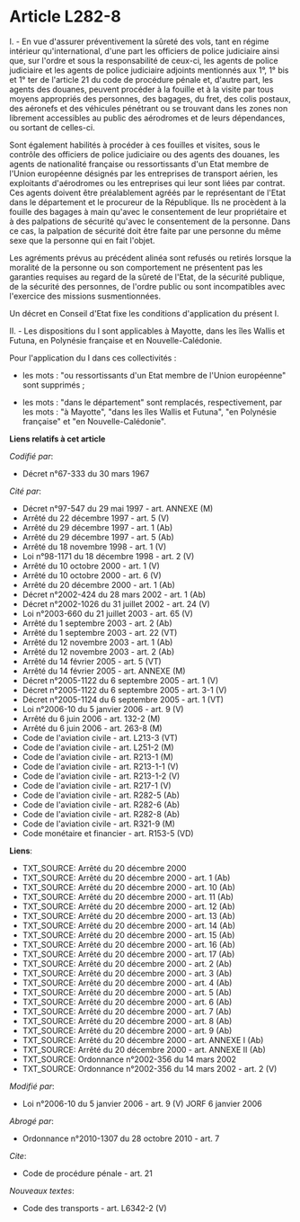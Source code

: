 # Article L282-8

I. - En vue d'assurer préventivement la sûreté des vols, tant en régime intérieur qu'international, d'une part les officiers
de police judiciaire ainsi que, sur l'ordre et sous la responsabilité de ceux-ci, les agents de police judiciaire et les
agents de police judiciaire adjoints mentionnés aux 1°, 1° bis et 1° ter de l'article 21 du code de procédure pénale et,
d'autre part, les agents des douanes, peuvent procéder à la fouille et à la visite par tous moyens appropriés des personnes,
des bagages, du fret, des colis postaux, des aéronefs et des véhicules pénétrant ou se trouvant dans les zones non librement
accessibles au public des aérodromes et de leurs dépendances, ou sortant de celles-ci.

Sont également habilités à procéder à ces fouilles et visites, sous le contrôle des officiers de police judiciaire ou des
agents des douanes, les agents de nationalité française ou ressortissants d'un Etat membre de l'Union européenne désignés par
les entreprises de transport aérien, les exploitants d'aérodromes ou les entreprises qui leur sont liées par contrat. Ces
agents doivent être préalablement agréés par le représentant de l'Etat dans le département et le procureur de la République.
Ils ne procèdent à la fouille des bagages à main qu'avec le consentement de leur propriétaire et à des palpations de sécurité
qu'avec le consentement de la personne. Dans ce cas, la palpation de sécurité doit être faite par une personne du même sexe
que la personne qui en fait l'objet.

Les agréments prévus au précédent alinéa sont refusés ou retirés lorsque la moralité de la personne ou son comportement ne
présentent pas les garanties requises au regard de la sûreté de l'Etat, de la sécurité publique, de la sécurité des
personnes, de l'ordre public ou sont incompatibles avec l'exercice des missions susmentionnées.

Un décret en Conseil d'Etat fixe les conditions d'application du présent I.

II. - Les dispositions du I sont applicables à Mayotte, dans les îles Wallis et Futuna, en Polynésie française et en
Nouvelle-Calédonie.

Pour l'application du I dans ces collectivités :

- les mots : "ou ressortissants d'un Etat membre de l'Union européenne" sont supprimés ;

- les mots : "dans le département" sont remplacés, respectivement, par les mots : "à Mayotte", "dans les îles Wallis et
Futuna", "en Polynésie française" et "en Nouvelle-Calédonie".

**Liens relatifs à cet article**

_Codifié par_:

  - Décret n°67-333 du 30 mars 1967

_Cité par_:

  - Décret n°97-547 du 29 mai 1997 - art. ANNEXE (M)
  - Arrêté du 22 décembre 1997 - art. 5 (V)
  - Arrêté du 29 décembre 1997 - art. 1 (Ab)
  - Arrêté du 29 décembre 1997 - art. 5 (Ab)
  - Arrêté du 18 novembre 1998 - art. 1 (V)
  - Loi n°98-1171 du 18 décembre 1998 - art. 2 (V)
  - Arrêté du 10 octobre 2000 - art. 1 (V)
  - Arrêté du 10 octobre 2000 - art. 6 (V)
  - Arrêté du 20 décembre 2000 - art. 1 (Ab)
  - Décret n°2002-424 du 28 mars 2002 - art. 1 (Ab)
  - Décret n°2002-1026 du 31 juillet 2002 - art. 24 (V)
  - Loi n°2003-660 du 21 juillet 2003 - art. 65 (V)
  - Arrêté du 1 septembre 2003 - art. 2 (Ab)
  - Arrêté du 1 septembre 2003 - art. 22 (VT)
  - Arrêté du 12 novembre 2003 - art. 1 (Ab)
  - Arrêté du 12 novembre 2003 - art. 2 (Ab)
  - Arrêté du 14 février 2005 - art. 5 (VT)
  - Arrêté du 14 février 2005 - art. ANNEXE (M)
  - Décret n°2005-1122 du 6 septembre 2005 - art. 1 (V)
  - Décret n°2005-1122 du 6 septembre 2005 - art. 3-1 (V)
  - Décret n°2005-1124 du 6 septembre 2005 - art. 1 (VT)
  - Loi n°2006-10 du 5 janvier 2006 - art. 9 (V)
  - Arrêté du 6 juin 2006 - art. 132-2 (M)
  - Arrêté du 6 juin 2006 - art. 263-8 (M)
  - Code de l'aviation civile - art. L213-3 (VT)
  - Code de l'aviation civile - art. L251-2 (M)
  - Code de l'aviation civile - art. R213-1 (M)
  - Code de l'aviation civile - art. R213-1-1 (V)
  - Code de l'aviation civile - art. R213-1-2 (V)
  - Code de l'aviation civile - art. R217-1 (V)
  - Code de l'aviation civile - art. R282-5 (Ab)
  - Code de l'aviation civile - art. R282-6 (Ab)
  - Code de l'aviation civile - art. R282-8 (Ab)
  - Code de l'aviation civile - art. R321-9 (M)
  - Code monétaire et financier - art. R153-5 (VD)

**Liens**:

  - TXT_SOURCE: Arrêté du 20 décembre 2000
  - TXT_SOURCE: Arrêté du 20 décembre 2000 - art. 1 (Ab)
  - TXT_SOURCE: Arrêté du 20 décembre 2000 - art. 10 (Ab)
  - TXT_SOURCE: Arrêté du 20 décembre 2000 - art. 11 (Ab)
  - TXT_SOURCE: Arrêté du 20 décembre 2000 - art. 12 (Ab)
  - TXT_SOURCE: Arrêté du 20 décembre 2000 - art. 13 (Ab)
  - TXT_SOURCE: Arrêté du 20 décembre 2000 - art. 14 (Ab)
  - TXT_SOURCE: Arrêté du 20 décembre 2000 - art. 15 (Ab)
  - TXT_SOURCE: Arrêté du 20 décembre 2000 - art. 16 (Ab)
  - TXT_SOURCE: Arrêté du 20 décembre 2000 - art. 17 (Ab)
  - TXT_SOURCE: Arrêté du 20 décembre 2000 - art. 2 (Ab)
  - TXT_SOURCE: Arrêté du 20 décembre 2000 - art. 3 (Ab)
  - TXT_SOURCE: Arrêté du 20 décembre 2000 - art. 4 (Ab)
  - TXT_SOURCE: Arrêté du 20 décembre 2000 - art. 5 (Ab)
  - TXT_SOURCE: Arrêté du 20 décembre 2000 - art. 6 (Ab)
  - TXT_SOURCE: Arrêté du 20 décembre 2000 - art. 7 (Ab)
  - TXT_SOURCE: Arrêté du 20 décembre 2000 - art. 8 (Ab)
  - TXT_SOURCE: Arrêté du 20 décembre 2000 - art. 9 (Ab)
  - TXT_SOURCE: Arrêté du 20 décembre 2000 - art. ANNEXE I (Ab)
  - TXT_SOURCE: Arrêté du 20 décembre 2000 - art. ANNEXE II (Ab)
  - TXT_SOURCE: Ordonnance n°2002-356 du 14 mars 2002
  - TXT_SOURCE: Ordonnance n°2002-356 du 14 mars 2002 - art. 2 (V)

_Modifié par_:

  - Loi n°2006-10 du 5 janvier 2006 - art. 9 (V) JORF 6 janvier 2006

_Abrogé par_:

  - Ordonnance n°2010-1307 du 28 octobre 2010 - art. 7

_Cite_:

  - Code de procédure pénale - art. 21

_Nouveaux textes_:

  - Code des transports - art. L6342-2 (V)
